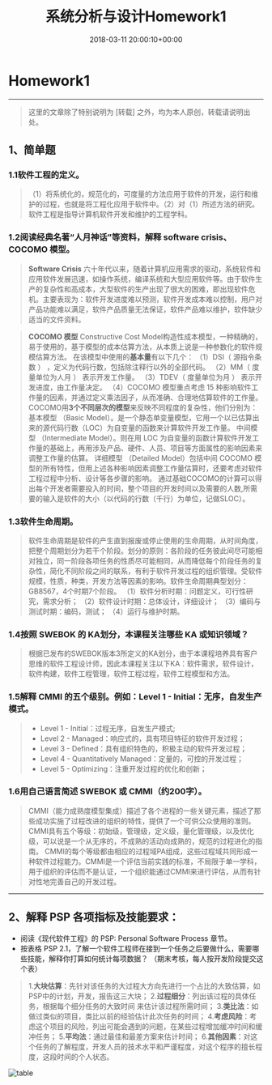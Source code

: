 ﻿---
layout: post
title: 系统分析与设计Homework1
date: 2018-03-11 20:00:10+00:00
categories: Homework
tags: 系统分析与设计
---

# Homework1

------
>这里的文章除了特别说明为 [转载] 之外，均为本人原创，转载请说明出处。

## 1、简单题
### 1.1软件工程的定义。
> （1）将系统化的，规范化的，可度量的方法应用于软件的开发，运行和维护的过程，也就是将工程化应用于软件中。（2）对（1）所述方法的研究。软件工程是指导计算机软件开发和维护的工程学科。

### 1.2阅读经典名著“人月神话”等资料，解释 software crisis、COCOMO 模型。
>  **Software Crisis**
六十年代以来，随着计算机应用需求的驱动，系统软件和应用软件发展迅速，如操作系统，编译系统和大型应用软件等。由于软件生产的复杂性和高成本，大型软件的生产出现了很大的困难，即出现软件危机。主要表现为：软件开发进度难以预测，软件开发成本难以控制，用户对产品功能难以满足，软件产品质量无法保证，软件产品难以维护，软件缺少适当的文件资料。

>   **COCOMO 模型**
Constructive Cost Model构造性成本模型，一种精确的，易于使用的，基于模型的成本估算方法，从本质上说是一种参数化的软件规模估算方法。
在该模型中使用的**基本量**有以下几个： （1）DSI（ 源指令条数 ） ，定义为代码行数，包括除注释行以外的全部代码。 （2）MM（ 度量单位为人月 ） 表示开发工作量。 （3）TDEV（ 度量单位为月 ） 表示开发进度，由工作量决定。 （4）COCOMO 模型重点考虑 15 种影响软件工作量的因素，并通过定义乘法因子，从而准确、合理地估算软件的工作量。   
COCOMO用**3个不同层次的模型**来反映不同程度的复杂性，他们分别为：
基本模型 （Basic Model）。是一个静态单变量模型，它用一个以已估算出来的源代码行数（LOC）为自变量的函数来计算软件开发工作量。
中间模型 （Intermediate Model）。则在用 LOC 为自变量的函数计算软件开发工作量的基础上，再用涉及产品、硬件、人员、项目等方面属性的影响因素来调整工作量的估算。
详细模型 （Detailed Model）包括中间 COCOMO 模型的所有特性，但用上述各种影响因素调整工作量估算时，还要考虑对软件工程过程中分析、设计等各步骤的影响。
通过基础COCOMO的计算可以得出每个开发者需要投入的时间，整个项目的开发时间以及需要的人数,所需要的输入是软件的大小（以代码的行数（千行）为单位，记做SLOC）。

### 1.3软件生命周期。
>  软件生命周期是软件的产生直到报废或停止使用的生命周期，从时间角度，把整个周期划分为若干个阶段。划分的原则：各阶段的任务彼此间尽可能相对独立，同一阶段各项任务的性质尽可能相同，从而降低每个阶段任务的复杂性，简化不同阶段之间的联系，有利于软件开发过程的组织管理。受软件规模，性质，种类，开发方法等因素的影响。软件生命周期典型划分：GB8567，4个时期7个阶段。
（1）软件分析时期：问题定义，可行性研究，需求分析；
（2）软件设计时期：总体设计，详细设计；
（3）编码与测试时期：编码，测试；
（4）运行与维护时期。

### 1.4按照 SWEBOK 的 KA划分，本课程关注哪些 KA 或知识领域？
> 根据已发布的SWEBOK版本3所定义的KA划分，由于本课程培养具有客户思维的软件工程设计师，因此本课程关注以下KA：软件需求，软件设计，软件构建，软件工程管理，软件工程过程，软件工程模型和方法。

### 1.5解释 CMMI 的五个级别。例如：Level 1 - Initial：无序，自发生产模式。
> *   Level 1 - Initial：过程无序，自发生产模式;
> *   Level 2 - Managed：响应式的，具有项目特征的软件开发过程；
> *   Level 3 - Defined：具有组织特色的，积极主动的软件开发过程；
> *   Level 4 - Quantitatively Managed：定量的，可控的开发过程；
> *   Level 5 - Optimizing：注重开发过程的优化和创新；

### 1.6用自己语言简述 SWEBOK 或 CMMI（约200字）。
>   CMMI（能力成熟度模型集成）描述了各个进程的一些关键元素，描述了那些成功实施了过程改进的组织的特性，提供了一个可供公众使用的准则。CMMI具有五个等级：初始级，管理级，定义级，量化管理级，以及优化级，可以说是一个从无序的，不成熟的活动向成熟的，规范的过程进化的指南。
CMMI的每个等级都由相应的过程域PA组成，这些过程域共同形成一种软件过程能力。CMMI是一个评估当前实践的标准，不局限于单一学科，用于组织的评估而不是认证，一个组织能通过CMMI来进行评估，从而有针对性地完善自己的开发过程。

----------

## 2、解释 PSP 各项指标及技能要求：
- 阅读《现代软件工程》的 PSP: Personal Software Process 章节。
- 按表格 PSP 2.1，了解一个软件工程师在接到一个任务之后要做什么，需要哪些技能，解释你打算如何统计每项数据？ （期末考核，每人按开发阶段提交这个表）
> 1.**大块估算**：先针对该任务的大过程大方向先进行一个占比的大致估算，如PSP中的计划，开发，报告这三大块；
> 2.**过程细分**：列出该过程的具体任务，根据每个细分任务的大致时间  来估计该过程所需时间；
> 3.**类比法**：如做过类似的项目，类比以前的经验估计此次任务的时间；
> 4.**考虑风险**：考虑这个项目的风险，列出可能会遇到的问题，在某些过程增加缓冲时间和缓冲任务；
> 5.**平均法**：通过最佳和最差方案来估计时间；
> 6.**其他因素**：对这个任务的了解程度，开发人员的技术水平和严谨程度，对这个程序的擅长程度，这段时间的个人状态。


![table](https://github.com/Dxiaocai666/test/raw/master/cc.png)

